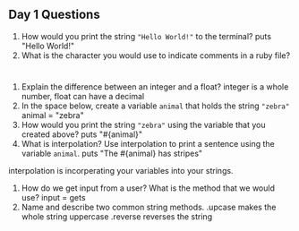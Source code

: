 ## Day 1 Questions

1. How would you print the string `"Hello World!"` to the terminal?
puts "Hello World!"
1. What is the character you would use to indicate comments in a ruby file?
#
1. Explain the difference between an integer and a float?
integer is a whole number, float can have a decimal
1. In the space below, create a variable `animal` that holds the string `"zebra"`
animal = "zebra"
1. How would you print the string `"zebra"` using the variable that you created above?
puts "#{animal}"
1. What is interpolation? Use interpolation to print a sentence using the variable `animal`.
puts "The #{animal} has stripes"

interpolation is incorperating your variables into your strings.
1. How do we get input from a user? What is the method that we would use?
input = gets
1. Name and describe two common string methods.
.upcase makes the whole string uppercase
.reverse reverses the string
